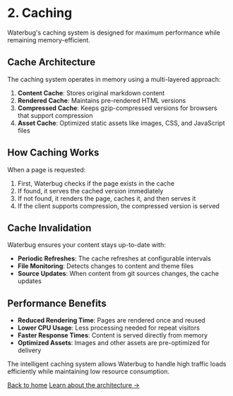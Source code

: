 # 2. Caching

Waterbug's caching system is designed for maximum performance while remaining memory-efficient.

## Cache Architecture

The caching system operates in memory using a multi-layered approach:

1. **Content Cache**: Stores original markdown content
2. **Rendered Cache**: Maintains pre-rendered HTML versions
3. **Compressed Cache**: Keeps gzip-compressed versions for browsers that support compression
4. **Asset Cache**: Optimized static assets like images, CSS, and JavaScript files

## How Caching Works

When a page is requested:

1. First, Waterbug checks if the page exists in the cache
2. If found, it serves the cached version immediately
3. If not found, it renders the page, caches it, and then serves it
4. If the client supports compression, the compressed version is served

## Cache Invalidation

Waterbug ensures your content stays up-to-date with:

- **Periodic Refreshes**: The cache refreshes at configurable intervals
- **File Monitoring**: Detects changes to content and theme files
- **Source Updates**: When content from git sources changes, the cache updates

## Performance Benefits

- **Reduced Rendering Time**: Pages are rendered once and reused
- **Lower CPU Usage**: Less processing needed for repeat visitors
- **Faster Response Times**: Content is served directly from memory
- **Optimized Assets**: Images and other assets are pre-optimized for delivery

The intelligent caching system allows Waterbug to handle high traffic loads efficiently while maintaining low resource consumption.

[Back to home](/)
[Learn about the architecture →](/about/architecture)
